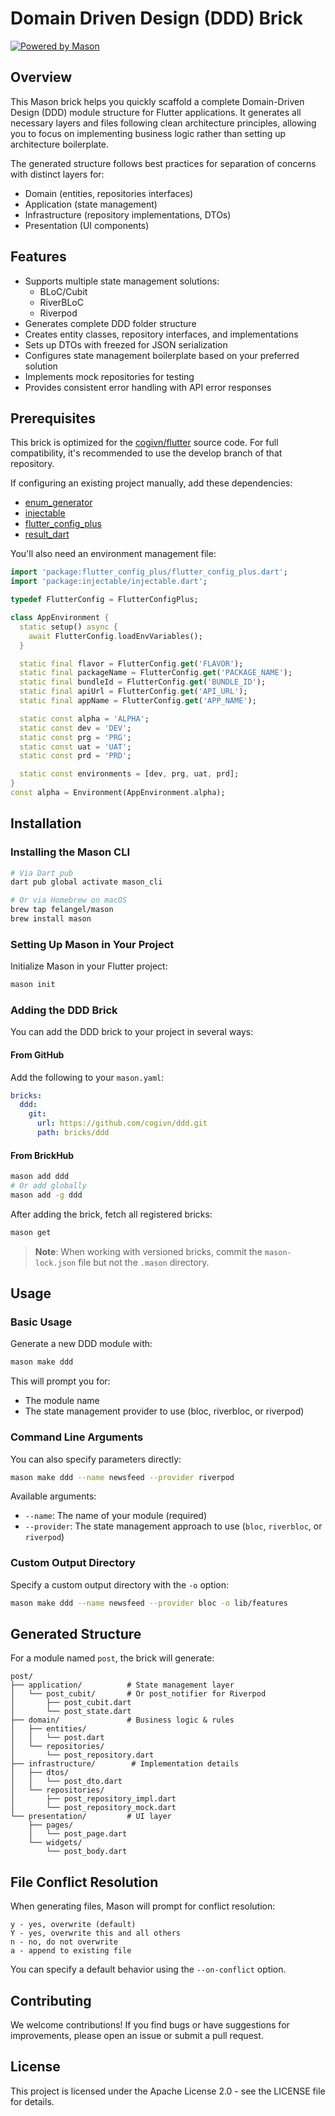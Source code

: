 # Domain Driven Design (DDD) Brick

[![Powered by Mason](https://img.shields.io/endpoint?url=https%3A%2F%2Ftinyurl.com%2Fmason-badge)](https://github.com/felangel/mason)

## Overview

This Mason brick helps you quickly scaffold a complete Domain-Driven Design (DDD) module structure for Flutter applications. It generates all necessary layers and files following clean architecture principles, allowing you to focus on implementing business logic rather than setting up architecture boilerplate.

The generated structure follows best practices for separation of concerns with distinct layers for:
- Domain (entities, repositories interfaces)
- Application (state management)
- Infrastructure (repository implementations, DTOs)
- Presentation (UI components)

## Features

- Supports multiple state management solutions:
  - BLoC/Cubit
  - RiverBLoC
  - Riverpod
- Generates complete DDD folder structure
- Creates entity classes, repository interfaces, and implementations
- Sets up DTOs with freezed for JSON serialization
- Configures state management boilerplate based on your preferred solution
- Implements mock repositories for testing
- Provides consistent error handling with API error responses

## Prerequisites

This brick is optimized for the [cogivn/flutter](https://github.com/cogivn/flutter/tree/develop) source code. For full compatibility, it's recommended to use the develop branch of that repository.

If configuring an existing project manually, add these dependencies:
- [enum_generator](https://github.com/cogivn/enum-generator)
- [injectable](https://pub.dev/packages/injectable)
- [flutter_config_plus](https://pub.dev/packages/flutter_config_plus)
- [result_dart](https://pub.dev/packages/result_dart)

You'll also need an environment management file:

```dart
import 'package:flutter_config_plus/flutter_config_plus.dart';
import 'package:injectable/injectable.dart';

typedef FlutterConfig = FlutterConfigPlus;

class AppEnvironment {
  static setup() async {
    await FlutterConfig.loadEnvVariables();
  }

  static final flavor = FlutterConfig.get('FLAVOR');
  static final packageName = FlutterConfig.get('PACKAGE_NAME');
  static final bundleId = FlutterConfig.get('BUNDLE_ID');
  static final apiUrl = FlutterConfig.get('API_URL');
  static final appName = FlutterConfig.get('APP_NAME');

  static const alpha = 'ALPHA';
  static const dev = 'DEV';
  static const prg = 'PRG';
  static const uat = 'UAT';
  static const prd = 'PRD';

  static const environments = [dev, prg, uat, prd];
}
const alpha = Environment(AppEnvironment.alpha);
```

## Installation

### Installing the Mason CLI

```bash
# Via Dart pub
dart pub global activate mason_cli

# Or via Homebrew on macOS
brew tap felangel/mason
brew install mason
```

### Setting Up Mason in Your Project

Initialize Mason in your Flutter project:

```bash
mason init
```

### Adding the DDD Brick

You can add the DDD brick to your project in several ways:

#### From GitHub

Add the following to your `mason.yaml`:

```yaml
bricks:
  ddd:
    git:
      url: https://github.com/cogivn/ddd.git
      path: bricks/ddd
```

#### From BrickHub

```bash
mason add ddd
# Or add globally
mason add -g ddd
```

After adding the brick, fetch all registered bricks:

```bash
mason get
```

> **Note**: When working with versioned bricks, commit the `mason-lock.json` file but not the `.mason` directory.

## Usage

### Basic Usage

Generate a new DDD module with:

```bash
mason make ddd
```

This will prompt you for:
- The module name
- The state management provider to use (bloc, riverbloc, or riverpod)

### Command Line Arguments

You can also specify parameters directly:

```bash
mason make ddd --name newsfeed --provider riverpod
```

Available arguments:
- `--name`: The name of your module (required)
- `--provider`: The state management approach to use (`bloc`, `riverbloc`, or `riverpod`)

### Custom Output Directory

Specify a custom output directory with the `-o` option:

```bash
mason make ddd --name newsfeed --provider bloc -o lib/features
```

## Generated Structure

For a module named `post`, the brick will generate:

```
post/
├── application/          # State management layer
│   └── post_cubit/       # Or post_notifier for Riverpod
│       ├── post_cubit.dart
│       └── post_state.dart
├── domain/               # Business logic & rules
│   ├── entities/
│   │   └── post.dart
│   └── repositories/
│       └── post_repository.dart
├── infrastructure/        # Implementation details
│   ├── dtos/
│   │   └── post_dto.dart
│   └── repositories/
│       ├── post_repository_impl.dart
│       └── post_repository_mock.dart
└── presentation/         # UI layer
    ├── pages/
    │   └── post_page.dart
    └── widgets/
        └── post_body.dart
```

## File Conflict Resolution

When generating files, Mason will prompt for conflict resolution:

```
y - yes, overwrite (default)
Y - yes, overwrite this and all others
n - no, do not overwrite
a - append to existing file
```

You can specify a default behavior using the `--on-conflict` option.

## Contributing

We welcome contributions! If you find bugs or have suggestions for improvements, please open an issue or submit a pull request.

## License

This project is licensed under the Apache License 2.0 - see the LICENSE file for details.


